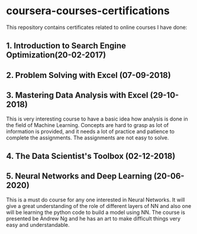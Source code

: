 # coursera-courses-certifications
This repository contains certificates related to online courses I have done:   
## 1. Introduction to Search Engine Optimization(20-02-2017)     
## 2. Problem Solving with Excel (07-09-2018)   
## 3. Mastering Data Analysis with Excel (29-10-2018)
This is very interesting course to have a basic idea how analysis is done in the field of Machine Learning. Concepts are hard to grasp as lot of information is provided, and it needs a lot of practice and patience to complete the assignments. 
The assignments are not easy to solve.
## 4. The Data Scientist's Toolbox (02-12-2018)
## 5. Neural Networks and Deep Learning (20-06-2020)
This is a must do course for any one interested in Neural Networks. It will give a great understanding of the role of different layers of NN and also one will be learning the python code to build a model using NN. The course is presented be Andrew Ng and he has an art to make difficult things very easy and understandable.
